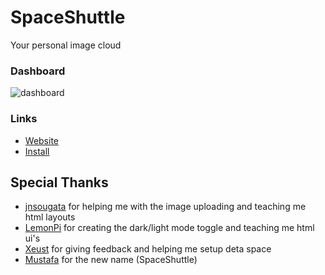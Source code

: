 # SpaceShuttle
Your personal image cloud


### Dashboard

![dashboard](https://sleep.deta.dev/cdn/space_shuttle_shdashboard.png)

### Links

- [Website](https://spaceshuttle.deta.dev/)
- [Install](https://spaceshuttle.deta.dev/install)

## Special Thanks
- [jnsougata](https://github.com/jnsougata) for helping me with the image uploading and teaching me html layouts
- [LemonPi](https://github.com/LemonPi314) for creating the dark/light mode toggle and teaching me html ui's
- [Xeust](https://github.com/xeust) for giving feedback and helping me setup deta space
- [Mustafa](https://github.com/abdelhai) for the new name (SpaceShuttle)
